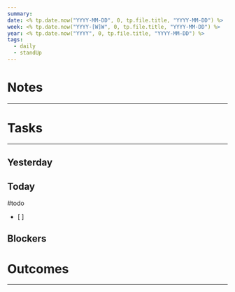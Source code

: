 ```yaml
---
summary: 
date: <% tp.date.now("YYYY-MM-DD", 0, tp.file.title, "YYYY-MM-DD") %>
week: <% tp.date.now("YYYY-[W]W", 0, tp.file.title, "YYYY-MM-DD") %>
year: <% tp.date.now("YYYY", 0, tp.file.title, "YYYY-MM-DD") %>
tags:
  - daily
  - standUp
---
```

# Notes
---


# Tasks
---
## Yesterday

## Today
#todo
- [ ] 

## Blockers

# Outcomes
***
